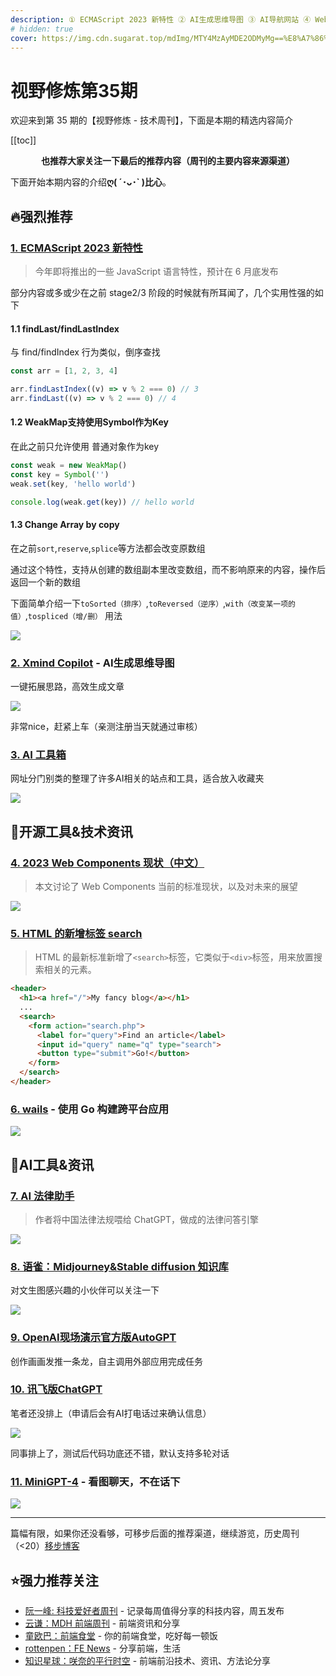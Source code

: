 ```yaml
---
description: ① ECMAScript 2023 新特性 ② AI生成思维导图 ③ AI导航网站 ④ Web Components现状 ⑤ AI法律助手
# hidden: true
cover: https://img.cdn.sugarat.top/mdImg/MTY4MzAyMDE2ODMyMg==%E8%A7%86%E9%87%8E%E4%BF%AE%E7%82%BC__2023-05-02+17_35_11.jpeg
---
```


# 视野修炼第35期

欢迎来到第 35 期的【视野修炼 - 技术周刊】，下面是本期的精选内容简介

[[toc]]

<center>

**​也推荐大家关注一下最后的推荐内容（周刊的主要内容来源渠道）**
</center>


下面开始本期内容的介绍**ღ( ´･ᴗ･` )比心**。
## 🔥强烈推荐
### [1. ECMAScript 2023 新特性](https://mp.weixin.qq.com/s/5TmiUeThLpVIxNG5rUsdbQ)
>今年即将推出的一些 JavaScript 语言特性，预计在 6 月底发布

部分内容或多或少在之前 stage2/3 阶段的时候就有所耳闻了，几个实用性强的如下

#### 1.1 findLast/findLastIndex

与 find/findIndex 行为类似，倒序查找

```js
const arr = [1, 2, 3, 4]

arr.findLastIndex((v) => v % 2 === 0) // 3
arr.findLast((v) => v % 2 === 0) // 4
```

#### 1.2 WeakMap支持使用Symbol作为Key

在此之前只允许使用 普通对象作为key
```js
const weak = new WeakMap()
const key = Symbol('')
weak.set(key, 'hello world')

console.log(weak.get(key)) // hello world
```

#### 1.3 Change Array by copy
在之前`sort`,`reserve`,`splice`等方法都会改变原数组

通过这个特性，支持从创建的数组副本里改变数组，而不影响原来的内容，操作后返回一个新的数组

下面简单介绍一下`toSorted（排序）`,`toReversed（逆序）`,`with（改变某一项的值）`,`tospliced（增/删）` 用法

![](https://img.cdn.sugarat.top/mdImg/MTY4Mjk5NzQxMDQ5OQ==682997410499)

### [2. Xmind Copilot](https://mp.weixin.qq.com/s/R4OE3YQP4h1kDm38xRnqBw) - AI生成思维导图
一键拓展思路，高效生成文章

![](https://img.cdn.sugarat.top/mdImg/MTY4Mjk5ODcyMzU2NQ==682998723565)

非常nice，赶紧上车（亲测注册当天就通过审核）

### [3. AI 工具箱](https://ai-bot.cn/)
网址分门别类的整理了许多AI相关的站点和工具，适合放入收藏夹

![](https://img.cdn.sugarat.top/mdImg/MTY4MzAxOTA2MzgwNg==683019063806)


## 🔧开源工具&技术资讯
### [4. 2023 Web Components 现状（中文）](https://blog.5bang.top/2023/04/21/2023_state_of_web_component)

>本文讨论了 Web Components 当前的标准现状，以及对未来的展望

![](https://img.cdn.sugarat.top/mdImg/MTY4MzAxMzI1MDYxOA==683013250618)

### [5. HTML 的新增标签 search](https://html.spec.whatwg.org/multipage/grouping-content.html#the-search-element)

>HTML 的最新标准新增了`<search>`标签，它类似于`<div>`标签，用来放置搜索相关的元素。

```html
<header>
  <h1><a href="/">My fancy blog</a></h1>
  ...
  <search>
    <form action="search.php">
      <label for="query">Find an article</label>
      <input id="query" name="q" type="search">
      <button type="submit">Go!</button>
    </form>
  </search>
</header>
```
### [6. wails](https://wails.io/zh-Hans/) - 使用 Go 构建跨平台应用

![](https://img.cdn.sugarat.top/mdImg/MTY4MzAxMzg3MDI1Nw==683013870257)

## 🤖AI工具&资讯
### [7. AI 法律助手](https://github.com/lvwzhen/law-cn-ai)
>作者将中国法律法规喂给 ChatGPT，做成的法律问答引擎

![](https://img.cdn.sugarat.top/mdImg/MTY4Mjk5NzgzMzY4Ng==682997833686)

### [8. 语雀：Midjourney&Stable diffusion 知识库](https://tob-design.yuque.com/kxcufk/mj)

对文生图感兴趣的小伙伴可以关注一下

![](https://img.cdn.sugarat.top/mdImg/MTY4Mjk5ODQyMTIyMw==682998421223)

### [9. OpenAI现场演示官方版AutoGPT](https://mp.weixin.qq.com/s/rMS8IdS0qdq6Y2nl-UM-Ew)
创作画画发推一条龙，自主调用外部应用完成任务

### [10. 讯飞版ChatGPT](https://mp.weixin.qq.com/s/DK1q729NgY3YpGjA_ma6TQ)
笔者还没排上（申请后会有AI打电话过来确认信息）

![](https://img.cdn.sugarat.top/mdImg/MTY4MzAxMjc3NTY3MA==683012775670)

同事排上了，测试后代码功底还不错，默认支持多轮对话

### [11. MiniGPT-4](https://mp.weixin.qq.com/s/afnC9OpPUH17a8wg1COuUQ) - 看图聊天，不在话下

![](https://img.cdn.sugarat.top/mdImg/MTY4MzAxODE2NTg0Mw==640.gif)

---

篇幅有限，如果你还没看够，可移步后面的推荐渠道，继续游览，历史周刊（<20）[移步博客](https://sugarat.top/weekly/index.html)

## ⭐️强力推荐关注
* [阮一峰: 科技爱好者周刊](https://www.ruanyifeng.com/blog/archives.html) - 记录每周值得分享的科技内容，周五发布
* [云谦：MDH 前端周刊](https://www.yuque.com/chencheng/mdh-weekly) - 前端资讯和分享
* [童欧巴：前端食堂](https://github.com/Geekhyt/weekly) - 你的前端食堂，吃好每一顿饭
* [rottenpen：FE News](https://rottenpen.zhubai.love/) - 分享前端，生活
* [知识星球：咲奈的平行时空](https://wx.zsxq.com/dweb2/index/group/15552285284822) - 前端前沿技术、资讯、方法论分享
